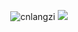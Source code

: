 

<!--
### Hi there 👋
**cnlangzi/cnlangzi** is a ✨ _special_ ✨ repository because its `README.md` (this file) appears on your GitHub profile.

Here are some ideas to get you started:

- 🔭 I’m currently working on ...
- 🌱 I’m currently learning ...
- 👯 I’m looking to collaborate on ...
- 🤔 I’m looking for help with ...
- 💬 Ask me about ...
- 📫 How to reach me: ...
- 😄 Pronouns: ...
- ⚡ Fun fact: ...
-->

<p align="center">
  <span width="45%" ><img src="https://github-readme-stats.vercel.app/api?username=cnlangzi&show_icons=true&theme=vue-dark" alt="cnlangzi" /></span>
  <span width="45%" ><img src="https://github-readme-streak-stats.herokuapp.com/?user=cnlangzi&theme=vue-dark" /></span>
</p>
<!--
<p align="center">
  <img  src="https://github-readme-stats.vercel.app/api/top-langs/?username=cnlangzi&layout=compact&theme=vue-dark"/>
</p>
-->
